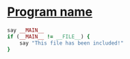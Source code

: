 [1]: http://rosettacode.org/wiki/Program_name

# [Program name][1]

```ruby
say __MAIN__
if (__MAIN__ != __FILE__) {
    say "This file has been included!"
}
```
